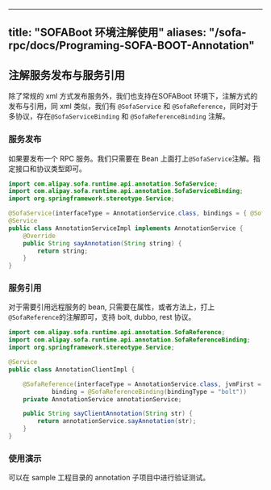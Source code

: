 
---
title: "SOFABoot 环境注解使用"
aliases: "/sofa-rpc/docs/Programing-SOFA-BOOT-Annotation"
---
## 注解服务发布与服务引用

除了常规的 xml 方式发布服务外，我们也支持在SOFABoot 环境下，注解方式的发布与引用，同 xml 类似，我们有
`@SofaService` 和 `@SofaReference`，同时对于多协议，存在`@SofaServiceBinding` 和 `@SofaReferenceBinding` 注解。

### 服务发布

如果要发布一个 RPC 服务。我们只需要在 Bean 上面打上`@SofaService`注解。指定接口和协议类型即可。

```java
import com.alipay.sofa.runtime.api.annotation.SofaService;
import com.alipay.sofa.runtime.api.annotation.SofaServiceBinding;
import org.springframework.stereotype.Service;

@SofaService(interfaceType = AnnotationService.class, bindings = { @SofaServiceBinding(bindingType = "bolt") })
@Service
public class AnnotationServiceImpl implements AnnotationService {
    @Override
    public String sayAnnotation(String string) {
        return string;
    }
}
```

### 服务引用

对于需要引用远程服务的 bean, 只需要在属性，或者方法上，打上`@SofaReference`的注解即可，支持 bolt, dubbo, rest 协议。

```java
import com.alipay.sofa.runtime.api.annotation.SofaReference;
import com.alipay.sofa.runtime.api.annotation.SofaReferenceBinding;
import org.springframework.stereotype.Service;

@Service
public class AnnotationClientImpl {

    @SofaReference(interfaceType = AnnotationService.class, jvmFirst = false, 
            binding = @SofaReferenceBinding(bindingType = "bolt"))
    private AnnotationService annotationService;

    public String sayClientAnnotation(String str) {
        return annotationService.sayAnnotation(str);
    }
}
```

### 使用演示

可以在 sample 工程目录的 annotation 子项目中进行验证测试。
